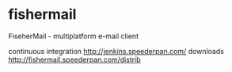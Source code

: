 # fishermail
FiseherMail - multiplatform e-mail client

continuous integration http://jenkins.speederpan.com/
downloads http://fishermail.speederpan.com/distrib
